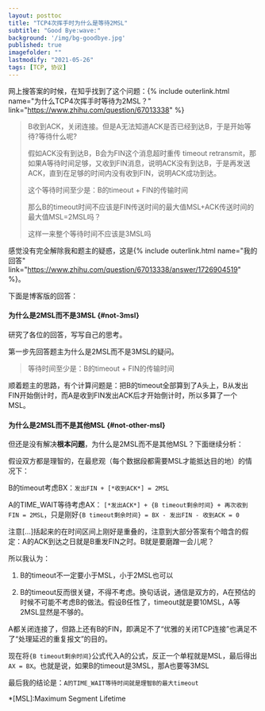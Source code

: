 ```yaml
---
layout: posttoc
title: "TCP4次挥手时为什么是等待2MSL"
subtitle: "Good Bye:wave:"
background: '/img/bg-goodbye.jpg'
published: true
imagefolder: ""
lastmodify: "2021-05-26"
tags: [TCP, 协议]
---
```


网上搜答案的时候，在知乎找到了这个问题：{% include outerlink.html name="为什么TCP4次挥手时等待为2MSL？" link="https://www.zhihu.com/question/67013338" %}

>B收到ACK，关闭连接。但是A无法知道ACK是否已经到达B，于是开始等待?等待什么呢?
>
>假如ACK没有到达B，B会为FIN这个消息超时重传 timeout retransmit，那如果A等待时间足够，又收到FIN消息，说明ACK没有到达B，于是再发送ACK，直到在足够的时间内没有收到FIN，说明ACK成功到达。
>
>这个等待时间至少是：B的timeout + FIN的传输时间
>
>那么B的timeout时间不应该是FIN传送时间的最大值MSL+ACK传送时间的最大值MSL=2MSL吗？
>
>这样一来整个等待时间不应该是3MSL吗

感觉没有完全解除我和题主的疑惑，这是{% include outerlink.html name="我的回答" link="https://www.zhihu.com/question/67013338/answer/1726904519" %}。

下面是博客版的回答：

#### 为什么是2MSL而不是3MSL {#not-3msl}

研究了各位的回答，写写自己的思考。

第一步先回答题主为什么是2MSL而不是3MSL的疑问。

> 等待时间至少是：B的timeout + FIN的传输时间

顺着题主的思路，有个计算问题是：把B的timeout全部算到了A头上，B从发出FIN开始倒计时，而A是收到FIN发出ACK后才开始倒计时，所以多算了一个MSL。

#### 为什么是2MSL而不是其他MSL {#not-other-msl}

但还是没有解决**根本问题**，为什么是2MSL而不是其他MSL？下面继续分析：

假设双方都是理智的，在最悲观（每个数据段都需要MSL才能抵达目的地）的情况下：

B的timeout考虑BX：`发出FIN + [*收到ACK*] = 2MSL`

A的TIME_WAIT等待考虑AX： `[*发出ACK*] + {B timeout剩余时间} + 再次收到FIN = 2MSL`，只是刚好`{B timeout剩余时间} = BX - 发出FIN - 收到ACK = 0`

注意[...]括起来的在时间区间上刚好是重叠的，注意到大部分答案有个暗含的假定：A的ACK到达之日就是B重发FIN之时。B就是要磨蹭一会儿呢？

所以我认为：

1. B的timeout不一定要小于MSL，小于2MSL也可以

2. B的timeout反而很关键，不得不考虑。换句话说，通信是双方的，A在预估的时候不可能不考虑B的做法。假设B任性了，timeout就是要10MSL，A等2MSL显然是不够的。

A都关闭连接了，但路上还有B的FIN，即满足不了“优雅的关闭TCP连接”也满足不了“处理延迟的重复报文”的目的。

现在将`{B timeout剩余时间}`公式代入A的公式，反正一个单程就是MSL，最后得出`AX = BX`。也就是说，如果B的timeout是3MSL，那A也要等3MSL

最后我的结论是：`A的TIME_WAIT等待时间就是理智B的最大timeout`

*[MSL]:Maximum Segment Lifetime
